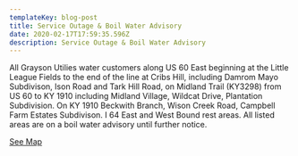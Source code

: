 ```yaml
---
templateKey: blog-post
title: Service Outage & Boil Water Advisory
date: 2020-02-17T17:59:35.596Z
description: Service Outage & Boil Water Advisory
---
```

All Grayson Utilies water customers along US 60 East beginning at the Little League Fields to the end of the line at Cribs Hill, including Damrom Mayo Subdivison, Ison Road and Tark Hill Road, on Midland Trail (KY3298) from US 60 to KY 1910 including Midland Village, Wildcat Drive, Plantation Subdivision.  On KY 1910 Beckwith Branch, Wison Creek Road, Campbell Farm Estates Subdivison.  I 64 East and West Bound rest areas.  All listed areas are on a boil water advisory until further notice.

[See Map](/map?layer=Advisory&feature=1)
